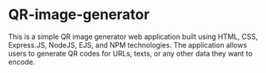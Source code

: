 # QR-image-generator

This is a simple QR image generator web application built using HTML, CSS, Express.JS, NodeJS, EJS, and NPM technologies. The application allows users to generate QR codes for URLs, texts, or any other data they want to encode.

